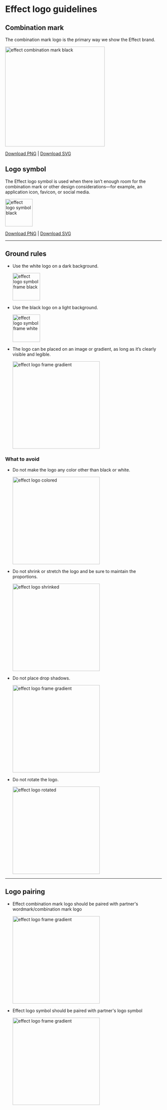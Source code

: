 # Effect logo guidelines

## Combination mark 

The combination mark logo is the primary way we show the Effect brand. 

<img width="320" alt="effect combination mark black" src="https://github.com/user-attachments/assets/975bb29e-ef4a-4e43-8cac-7517e3450c0e">

[Download PNG](https://drive.google.com/drive/folders/1b_AiLcjsngu6AIdXlj653T9qbwsCp23I?usp=drive_link) | [Download SVG](https://drive.google.com/drive/folders/1xHZ_aO5Ya2dgS1DkWTJ_WtiLVqlcOrHs?usp=drive_link)

## Logo symbol

The Effect logo symbol is used when there isn’t enough room for the combination mark or other design considerations—for example, an application icon, favicon, or social media.

<img width="88" alt="effect logo symbol black" src="https://github.com/user-attachments/assets/30680a24-b953-4207-9f17-648591f4aecc">

[Download PNG](https://drive.google.com/drive/folders/13KrXXEutvIgW3QgQ1GTwuHdtrrgAHl0d?usp=drive_link) | [Download SVG](https://drive.google.com/drive/folders/1wNsNTvMOZczwiXl0YTHXp5y1plQXPY-8?usp=drive_link)

***

## Ground rules

- Use the white logo on a dark background.

  <img width="88" alt="effect logo symbol frame black" src="https://github.com/user-attachments/assets/b1d041cb-08ea-4690-82f1-4dc61220a0f1">
  
- Use the black logo on a light background.

  <img width="88" alt="effect logo symbol frame white" src="https://github.com/user-attachments/assets/5e6534b0-54f5-4e05-92a5-22f6b5ac2b9a">

- The logo can be placed on an image or gradient, as long as it’s clearly visible and legible.

  <img width="280" alt="effect logo frame gradient" src="https://github.com/user-attachments/assets/00a4e820-a9d1-487d-a9fa-f5f5edd10899">


### What to avoid

- Do not make the logo any color other than black or white.

  <img width="280" alt="effect logo colored" src="https://github.com/user-attachments/assets/5b14b510-e3cc-430f-9d07-e5bdc1246152">

- Do not shrink or stretch the logo and be sure to maintain the proportions.

  <img width="280" alt="effect logo shrinked" src="https://github.com/user-attachments/assets/4e9af133-3432-485e-8511-0773edea2dc6">

- Do not place drop shadows.

  <img width="280" alt="effect logo frame gradient" src="https://github.com/user-attachments/assets/fdfcad2a-576d-4ed1-8d9b-c0cb11b56a60">

- Do not rotate the logo.

  <img width="280" alt="effect logo rotated" src="https://github.com/user-attachments/assets/5eb87e3b-e890-4e2b-a118-c0073746a4c7">

***

## Logo pairing

- Effect combination mark logo should be paired with partner's wordmark/combination mark logo
  
  <img width="280" alt="effect logo frame gradient" src="https://github.com/user-attachments/assets/ac2fcd1a-b2e9-429f-9261-addddd0bd1e7">

- Effect logo symbol should be paired with partner's logo symbol
  
  <img width="280" alt="effect logo frame gradient" src="https://github.com/user-attachments/assets/36f89405-6a23-49ae-bdbe-4bd1fc193123">

